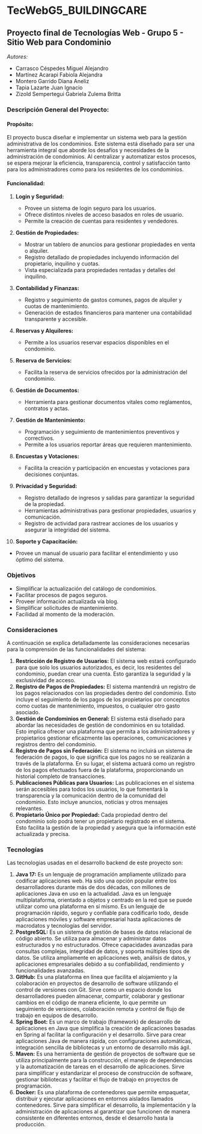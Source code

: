 # TecWebG5_BUILDINGCARE

## Proyecto final de Tecnologías Web - Grupo 5 - Sitio Web para Condominio

_Autores:_
- Carrasco Céspedes Miguel Alejandro
- Martínez Acarapi Fabiola Alejandra
- Montero Garrido Diana Aneliz
- Tapia Lazarte Juan Ignacio
- Zizold Sempertegui Gabriela Zulema Britta

### Descripción General del Proyecto:

#### Propósito:
El proyecto busca diseñar e implementar un sistema web para la gestión administrativa de los condominios. Este sistema está diseñado para ser una herramienta integral que aborde los desafíos y necesidades de la administración de condominios. Al centralizar y automatizar estos procesos, se espera mejorar la eficiencia, transparencia, control y satisfacción tanto para los administradores como para los residentes de los condominios.

#### Funcionalidad:

1. **Login y Seguridad:**
   - Provee un sistema de login seguro para los usuarios.
   - Ofrece distintos niveles de acceso basados en roles de usuario.
   - Permite la creación de cuentas para residentes y vendedores.

2. **Gestión de Propiedades:**
   - Mostrar un tablero de anuncios para gestionar propiedades en venta o alquiler.
   - Registro detallado de propiedades incluyendo información del propietario, inquilino y cuotas.
   - Vista especializada para propiedades rentadas y detalles del inquilino.

3. **Contabilidad y Finanzas:**
   - Registro y seguimiento de gastos comunes, pagos de alquiler y cuotas de mantenimiento.
   - Generación de estados financieros para mantener una contabilidad transparente y accesible.

4. **Reservas y Alquileres:**
   - Permite a los usuarios reservar espacios disponibles en el condominio.

5. **Reserva de Servicios:**
   - Facilita la reserva de servicios ofrecidos por la administración del condominio.

6. **Gestión de Documentos:**
   - Herramienta para gestionar documentos vitales como reglamentos, contratos y actas.

7. **Gestión de Mantenimiento:**
   - Programación y seguimiento de mantenimientos preventivos y correctivos.
   - Permite a los usuarios reportar áreas que requieren mantenimiento.

8. **Encuestas y Votaciones:**
   - Facilita la creación y participación en encuestas y votaciones para decisiones conjuntas.

9. **Privacidad y Seguridad:**
   - Registro detallado de ingresos y salidas para garantizar la seguridad de la propiedad.
   - Herramientas administrativas para gestionar propiedades, usuarios y comunicación.
   - Registro de actividad para rastrear acciones de los usuarios y asegurar la integridad del sistema.

10. **Soporte y Capacitación:**
   - Provee un manual de usuario para facilitar el entendimiento y uso óptimo del sistema.
     

### Objetivos

- Simplificar la actualización del catálogo de condominios.
- Facilitar procesos de pagos seguros.
- Proveer información actualizada vía blog.
- Simplificar solicitudes de mantenimiento.
- Facilidad al momento de la moderación.

### Consideraciones

A continuación se explica detalladamente las consideraciones necesarias para la comprensión de las funcionalidades del sistema:

1. **Restricción de Registro de Usuarios:** El sistema web estará configurado para que solo los usuarios autorizados, es decir, los residentes del condominio, puedan crear una cuenta. Esto garantiza la seguridad y la exclusividad de acceso.
2. **Registro de Pagos de Propiedades:** El sistema mantendrá un registro de los pagos relacionados con las propiedades dentro del condominio. Esto incluye el seguimiento de los pagos de los propietarios por conceptos como cuotas de mantenimiento, impuestos, o cualquier otro gasto asociado.
3. **Gestión de Condominios en General:** El sistema está diseñado para abordar las necesidades de gestión de condominios en su totalidad. Esto implica ofrecer una plataforma que permita a los administradores y propietarios gestionar eficazmente las operaciones, comunicaciones y registros dentro del condominio.
4. **Registro de Pagos sin Federación:** El sistema no incluirá un sistema de federación de pagos, lo que significa que los pagos no se realizarán a través de la plataforma. En su lugar, el sistema actuará como un registro de los pagos efectuados fuera de la plataforma, proporcionando un historial completo de transacciones.
5. **Publicaciones Públicas para Usuarios:** Las publicaciones en el sistema serán accesibles para todos los usuarios, lo que fomentará la transparencia y la comunicación dentro de la comunidad del condominio. Esto incluye anuncios, noticias y otros mensajes relevantes.
6. **Propietario Único por Propiedad:** Cada propiedad dentro del condominio solo podrá tener un propietario registrado en el sistema. Esto facilita la gestión de la propiedad y asegura que la información esté actualizada y precisa.


### Tecnologías

Las tecnologias usadas en el desarrollo backend de este proyecto son:

1. **Java 17:** Es un lenguaje de programación ampliamente utilizado para codificar aplicaciones web. Ha sido una opción popular entre los desarrolladores durante más de dos décadas, con millones de aplicaciones Java en uso en la actualidad. Java es un lenguaje multiplataforma, orientado a objetos y centrado en la red que se puede utilizar como una plataforma en sí mismo. Es un lenguaje de programación rápido, seguro y confiable para codificarlo todo, desde aplicaciones móviles y software empresarial hasta aplicaciones de macrodatos y tecnologías del servidor.
2. **PostgreSQL:** Es un sistema de gestión de bases de datos relacional de código abierto. Se utiliza para almacenar y administrar datos estructurados y no estructurados. Ofrece capacidades avanzadas para consultas complejas, integridad de datos, y soporta múltiples tipos de datos. Se utiliza ampliamente en aplicaciones web, análisis de datos, y aplicaciones empresariales debido a su confiabilidad, rendimiento y funcionalidades avanzadas.
3. **GitHub:** Es una plataforma en línea que facilita el alojamiento y la colaboración en proyectos de desarrollo de software utilizando el control de versiones con Git. Sirve como un espacio donde los desarrolladores pueden almacenar, compartir, colaborar y gestionar cambios en el código de manera eficiente, lo que permite un seguimiento de versiones, colaboración remota y control de flujo de trabajo en equipos de desarrollo.
4.  **Spring Boot:** Es un marco de trabajo (framework) de desarrollo de aplicaciones en Java que simplifica la creación de aplicaciones basadas en Spring al facilitar la configuración y el desarrollo. Sirve para crear aplicaciones Java de manera rápida, con configuraciones automáticas, integración sencilla de bibliotecas y un entorno de desarrollo más ágil.
5.  **Maven:** Es una herramienta de gestión de proyectos de software que se utiliza principalmente para la construcción, el manejo de dependencias y la automatización de tareas en el desarrollo de aplicaciones. Sirve para simplificar y estandarizar el proceso de construcción de software, gestionar bibliotecas y facilitar el flujo de trabajo en proyectos de programación.
6.  **Docker:** Es una plataforma de contenedores que permite empaquetar, distribuir y ejecutar aplicaciones en entornos aislados llamados contenedores. Sirve para simplificar el desarrollo, la implementación y la administración de aplicaciones al garantizar que funcionen de manera consistente en diferentes entornos, desde el desarrollo hasta la producción.
